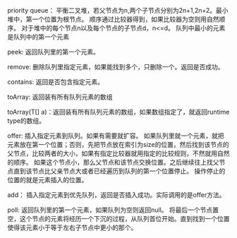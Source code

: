 priority queue：
平衡二叉堆，若父节点为n,两个子节点分别为2n+1,2n+2。最小堆中，第一个位置为根节点。
顺序通过比较器得到，如果比较器为空则用自然顺序。
对于堆中的每个节点n以及每个节点的子节点d，n<=d。
队列中最小的元素是队列中的第一个元素

peek:  返回队列里的第一个元素。

remove: 删除队列里指定元素，如果能找到多个，只删除一个。返回是否成功。

contains: 返回是否包含指定元素。

toArray: 返回装有所有队列元素的数组

toArray(T[] a)：返回装有所有队列元素的数组，如果数组指定了，就返回runtime type的数组。

offer: 插入指定元素到队列。如果有需要就扩容。
如果队列里就一个元素，就把元素放在第一个位置；否则，先把节点放在索引为size的位置，然后找到该节点的父节点，比较两者的大小，如果有指定比较器就用指定的比较规则，不然就用自然的顺序。
如果这个节点小，那么父节点和该节点交换位置。之后继续往上找父节点直到该节点比父亲节点大或者已经遍历到队列的第一个位置停止。
操作停止的位置的就是元素插入的位置。

add： 插入指定元素到优先队列，返回是否插入成功。实际调用的是offer方法。

poll:  返回队列里的第一个元素，如果队列为空则返回null。
将最后一个节点置空，这个节点的元素将经历一个下沉的过程，从队列首位开始。直到找到一个位置使得该元素小于等于左右子节点中更小的那个。
